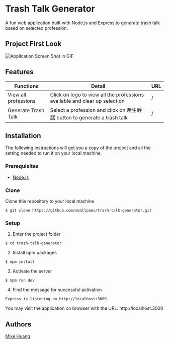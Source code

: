 # Trash Talk Generator

A fun web application built with Node.js and Express to generate trash talk based on selected profession.

## Project First Look
![Application Screen Shot in GIF](https://media.giphy.com/media/XHp33bTAFT3QsLArAT/giphy.gif)


## Features
| Functions              | Detail                                                                     | URL   |
| ---------------------- | -------------------------------------------------------------------------- | ----- |
| View all professions   | Click on logo to view all the professions available and clear up selection | /     |
| Generate Trash Talk    | Select a profession and click on 產生幹話 button to generate a trash talk    | /     |

## Installation
The following instructions will get you a copy of the project and all the setting needed to run it on your local machine.


### Prerequisites

- [Node.js](https://nodejs.org/en/download/)

### Clone

Clone this repository to your local machine

```
$ git clone https://github.com/smallpaes/trash-talk-generator.git
```

### Setup

1. Enter the project folder

```
$ cd trash-talk-generator
```

2. Install npm packages

```
$ npm install
```

3. Activate the server 

```
$ npm run dev
```

4. Find the message for successful activation

```
Express is listening on http://localhost:3000
```
You may visit the application on browser with the URL: http://localhost:3000

## Authors
[Mike Huang](https://github.com/smallpaes)